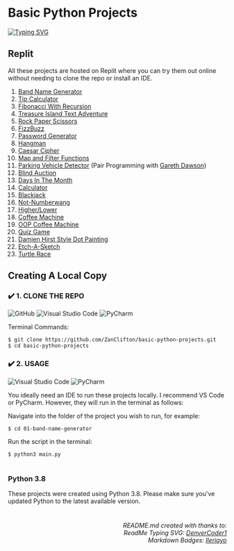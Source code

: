 # Basic Python Projects

[![Typing SVG](https://readme-typing-svg.herokuapp.com?color=F79818&multiline=true&height=60&lines=Basic+Python+Projects;Exploring+Python+Fundamentals)](https://git.io/typing-svg)

## Replit

All these projects are hosted on Replit where you can try them out online without needing to clone the repo or install an IDE.

1. [Band Name Generator](https://replit.com/@ZanClifton/band-name-generator?v=1)
2. [Tip Calculator](https://replit.com/@ZanClifton/tip-calculator?v=1)
3. [Fibonacci With Recursion](https://replit.com/@ZanClifton/fibonacci-with-recursion?v=1)
4. [Treasure Island Text Adventure](https://replit.com/@ZanClifton/treasure-island-text-adventure?v=1)
5. [Rock Paper Scissors](https://replit.com/@ZanClifton/rock-paper-scissors?v=1)
6. [FizzBuzz](https://replit.com/@ZanClifton/FizzBuzz?v=1)
7. [Password Generator](https://replit.com/@ZanClifton/password-generator?v=1)
8. [Hangman](https://replit.com/@ZanClifton/hangman?v=1)
9. [Caesar Cipher](https://replit.com/@ZanClifton/caesar-cipher?v=1)
10. [Map and Filter Functions](https://replit.com/@ZanClifton/map-and-filter-functions?v=1)
11. [Parking Vehicle Detector](https://replit.com/@ZanClifton/parking-vehicle-detector?v=1) (Pair Programming with [Gareth Dawson](https://github.com/gwdawson))
12. [Blind Auction](https://replit.com/@ZanClifton/blind-auction?v=1)
13. [Days In The Month](https://replit.com/@ZanClifton/days-in-month?v=1)
14. [Calculator](https://replit.com/@ZanClifton/calculator?v=1)
15. [Blackjack](https://replit.com/@ZanClifton/blackjack?v=1)
16. [Not-Numberwang](https://replit.com/@ZanClifton/not-numberwang?v=1)
17. [Higher/Lower](https://replit.com/@ZanClifton/higher-lower?v=1)
18. [Coffee Machine](https://replit.com/@ZanClifton/coffee-machine?v=1)
19. [OOP Coffee Machine](https://replit.com/@ZanClifton/oop-coffee-machine?v=1)
20. [Quiz Game](https://replit.com/@ZanClifton/quiz-game?v=1)
21. [Damien Hirst Style Dot Painting](https://replit.com/@ZanClifton/hirst-style-dot-painting?v=1)
22. [Etch-A-Sketch](https://replit.com/@ZanClifton/etch-a-sketch?v=1)
23. [Turtle Race](https://replit.com/@ZanClifton/turtle-race?v=1)

## Creating A Local Copy

### ✔️ 1. CLONE THE REPO

![GitHub](https://img.shields.io/badge/github-%23121011.svg?style=for-the-badge&logo=github&logoColor=white) ![Visual Studio Code](https://img.shields.io/badge/Visual%20Studio%20Code-0078d7.svg?style=for-the-badge&logo=visual-studio-code&logoColor=white) ![PyCharm](https://img.shields.io/badge/pycharm-143?style=for-the-badge&logo=pycharm&logoColor=black&color=black&labelColor=green)

Terminal Commands:

```
$ git clone https://github.com/ZanClifton/basic-python-projects.git
$ cd basic-python-projects
```

### ✔️ 2. USAGE

![Visual Studio Code](https://img.shields.io/badge/Visual%20Studio%20Code-0078d7.svg?style=for-the-badge&logo=visual-studio-code&logoColor=white) ![PyCharm](https://img.shields.io/badge/pycharm-143?style=for-the-badge&logo=pycharm&logoColor=black&color=black&labelColor=green)

You ideally need an IDE to run these projects locally. I recommend VS Code or PyCharm. However, they will run in the terminal as follows:

Navigate into the folder of the project you wish to run, for example:

```
$ cd 01-band-name-generator
```

Run the script in the terminal:

```
$ python3 main.py
```
#

### Python 3.8

These projects were created using Python 3.8. Please make sure you've updated Python to the latest available version.

#

<div align=right>
  <h6>README.md created with thanks to:
  <br>ReadMe Typing SVG: <a href="https://git.io/typing-svg">DenverCoder1</a>
  <br>Markdown Badges: <a href="https://github.com/Ileriayo/markdown-badges">Ileriayo</a></h6>

</div>
